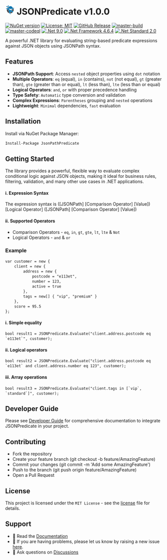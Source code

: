 # <img src="https://github.com/CodeShayk/JSONPredicate/blob/master/Images/ninja-icon-16.png" alt="ninja" style="width:30px;"/> JSONPredicate v1.0.0
[![NuGet version](https://badge.fury.io/nu/JSONPredicate.svg)](https://badge.fury.io/nu/JSONPredicate) [![License: MIT](https://img.shields.io/badge/License-MIT-yellow.svg)](https://github.com/CodeShayk/JSONPredicate/blob/master/LICENSE.md) 
[![GitHub Release](https://img.shields.io/github/v/release/CodeShayk/JSONPredicate?logo=github&sort=semver)](https://github.com/CodeShayk/JSONPredicate/releases/latest)
[![master-build](https://github.com/CodeShayk/JSONPredicate/actions/workflows/Master-Build.yml/badge.svg)](https://github.com/CodeShayk/JSONPredicate/actions/workflows/Master-Build.yml)
[![master-codeql](https://github.com/CodeShayk/JSONPredicate/actions/workflows/Master-CodeQL.yml/badge.svg)](https://github.com/CodeShayk/JSONPredicate/actions/workflows/Master-CodeQL.yml)
[![.Net 9.0](https://img.shields.io/badge/.Net-9.0-blue)](https://dotnet.microsoft.com/en-us/download/dotnet/9.0)
[![.Net Framework 4.6.4](https://img.shields.io/badge/.Net-4.6.2-blue)](https://dotnet.microsoft.com/en-us/download/dotnet-framework/net46)
[![.Net Standard 2.0](https://img.shields.io/badge/.NetStandard-2.0-blue)](https://github.com/dotnet/standard/blob/v2.0.0/docs/versions/netstandard2.0.md)


A powerful .NET library for evaluating string-based predicate expressions against JSON objects using JSONPath syntax.

## Features

- **JSONPath Support**: Access `nested` object properties using `dot` notation
- **Multiple Operators**: `eq` (equal), `in` (contains), `not` (not equal), `gt` (greater than), `gte` (greater than or equal), `lt` (less than), `lte` (less than or equal)
- **Logical Operators**: `and`, `or` with proper precedence handling
- **Type Safety**: `Automatic` type conversion and validation
- **Complex Expressions**: `Parentheses` grouping and `nested` operations
- **Lightweight**: `Minimal` dependencies, `fast` evaluation

## Installation

Install via NuGet Package Manager:
```bash
Install-Package JsonPathPredicate
```
## Getting Started
The library provides a powerful, flexible way to evaluate complex conditional logic against JSON objects, making it ideal for business rules, filtering, validation, and many other use cases in .NET applications.
#### i. Expression Syntax
The expression syntax is ([JSONPath] [Comparison Operator] [Value]) [Logical Operator] ([JSONPath] [Comparison Operator] [Value])
#### ii. Supported Operators
- Comparison Operators - `eq`, `in`, `gt`, `gte`, `lt`, `lte` & `Not`
- Logical Operators - `and` & `or`
### Example
```
var customer = new {
    client = new {
        address = new {
            postcode = "e113et",
            number = 123,
            active = true
        },
        tags = new[] { "vip", "premium" }
    },
    score = 95.5
};
```
#### i. Simple equality
```
bool result1 = JSONPredicate.Evaluate("client.address.postcode eq `e113et`", customer);
```
#### ii. Logical operators
```
bool result2 = JSONPredicate.Evaluate("client.address.postcode eq `e113et` and client.address.number eq 123", customer);
```
#### iii. Array operations
```
bool result3 = JSONPredicate.Evaluate("client.tags in [`vip`, `standard`]", customer);
```
## Developer Guide
Please see [Developer Guide](https://github.com/CodeShayk/JSONPredicate/wiki) for comprehensive documentation to integrate JSONPredicate in your project.

## Contributing
- Fork the repository
- Create your feature branch (git checkout -b feature/AmazingFeature)
- Commit your changes (git commit -m 'Add some AmazingFeature')
- Push to the branch (git push origin feature/AmazingFeature)
- Open a Pull Request

## License
This project is licensed under the `MIT License` - see the [license](LICENSE) file for details.

## Support
- 📖 Read the [Documentation](https://github.com/CodeShayk/JSONPredicate/wiki)
- 🐛 If you are having problems, please let us know by raising a new issue [here](https://github.com/CodeShayk/JSONPredicate/issues/new/choose).
- 💬 Ask questions on [Discussions](https://github.com/CodeShayk/JSONPredicate/discussions)
